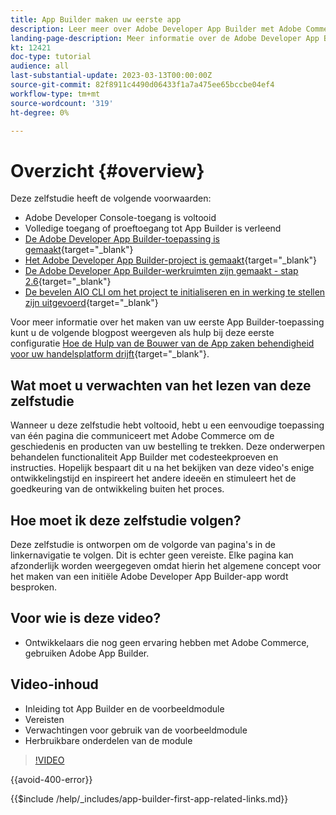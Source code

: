 ```yaml
---
title: App Builder maken uw eerste app
description: Leer meer over Adobe Developer App Builder met Adobe Commerce en maak uw eerste app.
landing-page-description: Meer informatie over de Adobe Developer App Builder die met Adobe Commerce wordt gebruikt en maak uw eerste app.
kt: 12421
doc-type: tutorial
audience: all
last-substantial-update: 2023-03-13T00:00:00Z
source-git-commit: 82f8911c4490d06433f1a7a475ee65bccbe04ef4
workflow-type: tm+mt
source-wordcount: '319'
ht-degree: 0%

---
```



# Overzicht {#overview}

Deze zelfstudie heeft de volgende voorwaarden:

* Adobe Developer Console-toegang is voltooid
* Volledige toegang of proeftoegang tot App Builder is verleend
* [De Adobe Developer App Builder-toepassing is gemaakt](https://developer.adobe.com/app-builder/docs/getting_started/first_app/){target="_blank"}
* [Het Adobe Developer App Builder-project is gemaakt](https://developer.adobe.com/console){target="_blank"}
* [De Adobe Developer App Builder-werkruimten zijn gemaakt - stap 2.6](https://developer.adobe.com/app-builder/docs/getting_started/first_app/#2-creating-a-new-project-on-developer-console){target="_blank"}
* [De bevelen AIO CLI om het project te initialiseren en in werking te stellen zijn uitgevoerd](https://developer.adobe.com/runtime){target="_blank"}

Voor meer informatie over het maken van uw eerste App Builder-toepassing kunt u de volgende blogpost weergeven als hulp bij deze eerste configuratie [Hoe de Hulp van de Bouwer van de App zaken behendigheid voor uw handelsplatform drijft](https://business.adobe.com/blog/how-to/how-app-builder-helps-you-implement-a-composable-commerce-strategy){target="_blank"}.

## Wat moet u verwachten van het lezen van deze zelfstudie

Wanneer u deze zelfstudie hebt voltooid, hebt u een eenvoudige toepassing van één pagina die communiceert met Adobe Commerce om de geschiedenis en producten van uw bestelling te trekken. Deze onderwerpen behandelen functionaliteit App Builder met codesteekproeven en instructies. Hopelijk bespaart dit u na het bekijken van deze video&#39;s enige ontwikkelingstijd en inspireert het andere ideeën en stimuleert het de goedkeuring van de ontwikkeling buiten het proces.

## Hoe moet ik deze zelfstudie volgen?

Deze zelfstudie is ontworpen om de volgorde van pagina&#39;s in de linkernavigatie te volgen. Dit is echter geen vereiste. Elke pagina kan afzonderlijk worden weergegeven omdat hierin het algemene concept voor het maken van een initiële Adobe Developer App Builder-app wordt besproken.

## Voor wie is deze video?

* Ontwikkelaars die nog geen ervaring hebben met Adobe Commerce, gebruiken Adobe App Builder.

## Video-inhoud

* Inleiding tot App Builder en de voorbeeldmodule
* Vereisten
* Verwachtingen voor gebruik van de voorbeeldmodule
* Herbruikbare onderdelen van de module

>[!VIDEO](https://video.tv.adobe.com/v/3416740)

{{avoid-400-error}}

{{$include /help/_includes/app-builder-first-app-related-links.md}}

